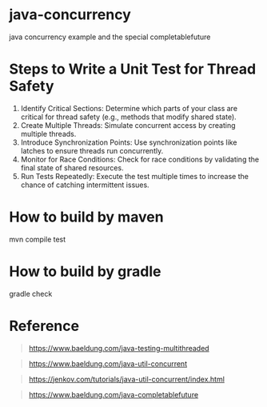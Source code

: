 # java-concurrency

java concurrency example and the special completablefuture


# Steps to Write a Unit Test for Thread Safety

1. Identify Critical Sections: Determine which parts of your class are critical for thread safety (e.g., methods that modify shared state).
2. Create Multiple Threads: Simulate concurrent access by creating multiple threads.
3. Introduce Synchronization Points: Use synchronization points like latches to ensure threads run concurrently.
4. Monitor for Race Conditions: Check for race conditions by validating the final state of shared resources.
5. Run Tests Repeatedly: Execute the test multiple times to increase the chance of catching intermittent issues.

# How to build by maven

mvn compile test

# How to build by gradle

gradle check


# Reference

> https://www.baeldung.com/java-testing-multithreaded

> https://www.baeldung.com/java-util-concurrent

>https://jenkov.com/tutorials/java-util-concurrent/index.html

>https://www.baeldung.com/java-completablefuture

